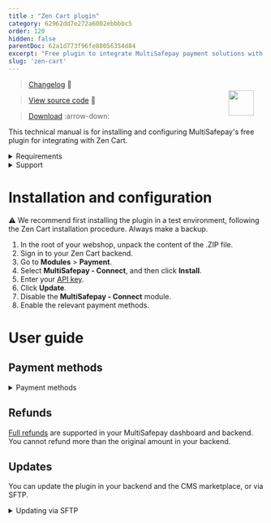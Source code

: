 ```yaml
---
title : "Zen Cart plugin"
category: 62962dd7e272a6002ebbbbc5
order: 120
hidden: false
parentDoc: 62a1d773f96fe80056354d84
excerpt: "Free plugin to integrate MultiSafepay payment solutions with Zen Cart."
slug: 'zen-cart'
---
```

<img src="https://raw.githubusercontent.com/MultiSafepay/docs/master/static/logo/Plugins/Zen_Cart.svg" width="50" align="right" style="margin: 20px; max-height: 75px"/>

> [Changelog](https://github.com/MultiSafepay/Zencart/blob/master/CHANGELOG.md) :link:

> [View source code](https://github.com/MultiSafepay/Zencart) :link:

> [Download](https://github.com/MultiSafepay/Zencart/releases/download/3.1.0/Plugin_ZenCart_3.1.0.zip) :arrow-down:

This technical manual is for installing and configuring MultiSafepay's free plugin for integrating with Zen Cart.

<details id="requirements">
<summary>Requirements</summary>
<br>

- [MultiSafepay account](/getting-started-guide)
- ZenCart 1.5.5
- Tested on PHP 7.0

</details>

<details id="support">
<summary>Support</summary>
<br>

Contact us:

- Telephone: +31 (0)20 8500 500
- Email: <integration@multisafepay.com>
- GitHub: Create a technical issue

</details>

# Installation and configuration

:warning: We recommend first installing the plugin in a test environment, following the Zen Cart installation procedure. Always make a backup.

1. In the root of your webshop, unpack the content of the .ZIP file.
2. Sign in to your Zen Cart backend.
3. Go to **Modules** > **Payment**.
4. Select **MultiSafepay - Connect**, and then click **Install**.
5. Enter your [API key](/websites/#site-id-api-key-and-security-code).
6. Click **Update**.
7. Disable the **MultiSafepay - Connect** module.
8. Enable the relevant payment methods.

# User guide

## Payment methods

<details id="payment-methods">
<summary>Payment methods</summary>
<br>

- Cards: [All](/payment-methods/credit-debit-cards/)
- Banking methods: [All](/payment-methods/banks/), except iDEAL QR and TrustPay
- Pay later methods: [All](/payment-methods/pay-later/), except in3
- Wallets: [Alipay](/payment-methods/alipay), [Apple Pay](/payment-methods/apple-pay), [PayPal](/payment-methods/paypal)
- Prepaid cards:
    - Beauty and Wellness gift card
    - [Boekenbon](https://www.cadeaubon.nl/cadeaubonnen/nederlandse-boekenbon)
    - [Fashioncheque](https://www.fashioncheque.com/nl)
    - [Fashion gift card](https://www.fashion-giftcard.nl)
    - Fietsenbon
    - [Gezondheidsbon](https://www.gezondheidsbon.nl/mhome)
    - [Nationale tuinbon](https://www.nationale-tuinbon.nl)
    - [Parfumcadeaukaart](https://www.parfumcadeaukaart.nl)
    - [Paysafecard](/payment-methods/paysafecard)
    - [Podium](https://www.podiumcadeaukaart.nl)
    - [Sport en Fit](https://www.sportenfitcadeau.nl)
    - [VVV gift card](https://www.vvvcadeaukaarten.nl)
    - [Webshop gift card](https://www.webshopgiftcard.nl)
    - [Wellness gift card](https://www.wellnessgiftcard.nl)
    - Wijncadeau
    - [Winkelcheque](https://www.winkelcheque.nl)
    - [Yourgift](https://www.yourgift.nl/)

</details>

## Refunds

[Full refunds](/refunds/#full-and-partial-refunds) are supported in your MultiSafepay dashboard and backend.  
You cannot refund more than the original amount in your backend.

## Updates

You can update the plugin in your backend and the CMS marketplace, or via SFTP.

<details id="updating-via-sftp">
<summary>Updating via SFTP</summary>
<br>

:warning: Make sure you have a backup of your production environment, and that you test the plugin in a staging environment.

1. Download the plugin again above.
2. Follow the Installation and configuration instructions from step 2.

</details>